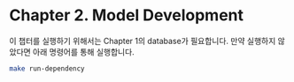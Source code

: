 # Chapter 2. Model Development

이 챕터를 실행하기 위해서는 Chapter 1의 database가 필요합니다.
만약 실행하지 않았다면 아래 명령어를 통해 실행합니다.

```bash
make run-dependency
```
